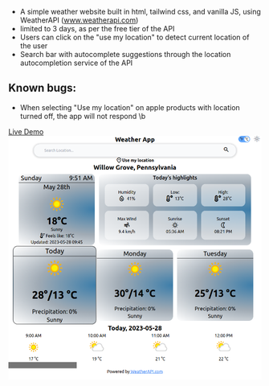 -   A simple weather website built in html, tailwind css, and vanilla JS, using WeatherAPI (www.weatherapi.com)
-   limited to 3 days, as per the free tier of the API
-   Users can click on the "use my location" to detect current location of the user
-   Search bar with autocomplete suggestions through the location autocompletion service of the API
## Known bugs:
- When selecting "Use my location" on apple products with location turned off, the app will not respond \b

[Live Demo](https://razm123.github.io/Weather-App/)
[![Preview](images/preview.png)](https://razm123.github.io/Weather-App/)

